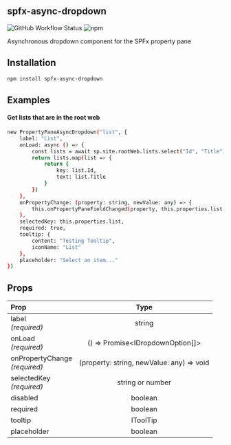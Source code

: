 ## spfx-async-dropdown

<span><img alt="GitHub Workflow Status" src="https://img.shields.io/github/workflow/status/clarktozer/spfx-async-dropdown/Build"></span>
<span><img alt="npm" src="https://img.shields.io/npm/v/spfx-async-dropdown"></span>

Asynchronous dropdown component for the SPFx property pane

## Installation

```bash
npm install spfx-async-dropdown
```

## Examples

#### Get lists that are in the root web

```bash
new PropertyPaneAsyncDropdown("list", {
    label: "List",
    onLoad: async () => {
        const lists = await sp.site.rootWeb.lists.select("Id", "Title").get();
        return lists.map(list => {
            return {
                key: list.Id,
                text: list.Title
            }
        })
    },
    onPropertyChange: (property: string, newValue: any) => {
        this.onPropertyPaneFieldChanged(property, this.properties.list, newValue);
    },
    selectedKey: this.properties.list,
    required: true,
    tooltip: {
        content: "Testing Tooltip",
        iconName: "List"
    },
    placeholder: "Select an item..."
})
```

## Props

| Prop                              |                   Type                    |
| :-------------------------------- | :---------------------------------------: |
| label<br/>_(required)_            |                  string                   |
| onLoad<br/>_(required)_           |     () => Promise<IDropdownOption[]>      |
| onPropertyChange<br/>_(required)_ | (property: string, newValue: any) => void |
| selectedKey<br/>_(required)_      |             string or number              |
| disabled                          |                  boolean                  |
| required                          |                  boolean                  |
| tooltip                           |                 IToolTip                  |
| placeholder                       |                  boolean                  |
